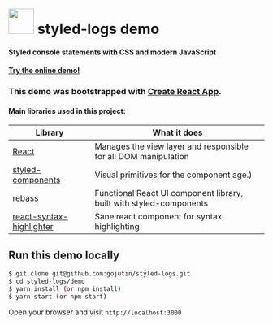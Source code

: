 <h1><img height=50 src="https://drive.google.com/uc?id=0B55pP6B9y0d9TWdONXhHY1E3NUk"/> 
styled-logs demo
</h1>

#### Styled console statements with CSS and modern JavaScript
 
 #### [Try the online demo!](http://styled-logs.surge.sh)

### This demo was bootstrapped with [Create React App](https://github.com/facebookincubator/create-react-app).

#### Main libraries used in this project:

 Library | What it does
------------ | -------------
[React](https://facebook.github.io/react/) | Manages the view layer and responsible for all DOM manipulation
[styled-components](https://www.styled-components.com/) | Visual primitives for the component age.)
[rebass](http://jxnblk.com/rebass/)  | Functional React UI component library, built with styled-components
[react-syntax-highlighter](https://github.com/conorhastings/react-syntax-highlighter)  | Sane react component for syntax highlighting

## Run this demo locally

```sh
$ git clone git@github.com:gojutin/styled-logs.git
$ cd styled-logs/demo
$ yarn install (or npm install)
$ yarn start (or npm start)
```
Open your browser and visit `http://localhost:3000`